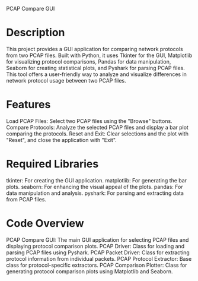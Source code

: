 PCAP Compare GUI

# Description
This project provides a GUI application for comparing network protocols from two PCAP files. Built with Python, it uses Tkinter for the GUI, Matplotlib for visualizing protocol comparisons, Pandas for data manipulation, Seaborn for creating statistical plots, and Pyshark for parsing PCAP files. This tool offers a user-friendly way to analyze and visualize differences in network protocol usage between two PCAP files.

# Features
Load PCAP Files: Select two PCAP files using the "Browse" buttons.
Compare Protocols: Analyze the selected PCAP files and display a bar plot comparing the protocols.
Reset and Exit: Clear selections and the plot with "Reset", and close the application with "Exit".

# Required Libraries
tkinter: For creating the GUI application.
matplotlib: For generating the bar plots.
seaborn: For enhancing the visual appeal of the plots.
pandas: For data manipulation and analysis.
pyshark: For parsing and extracting data from PCAP files.

# Code Overview

PCAP Compare GUI: The main GUI application for selecting PCAP files and displaying protocol comparison plots.
PCAP Driver: Class for loading and parsing PCAP files using Pyshark.
PCAP Packet Driver: Class for extracting protocol information from individual packets.
PCAP Protocol Extractor: Base class for protocol-specific extractors.
PCAP Comparison Plotter: Class for generating protocol comparison plots using Matplotlib and Seaborn.